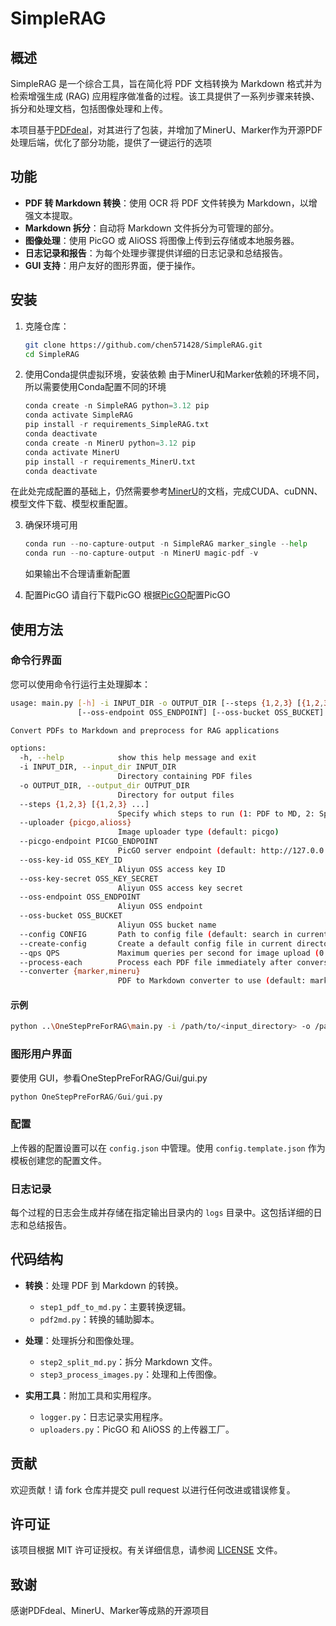 # SimpleRAG

## 概述

SimpleRAG 是一个综合工具，旨在简化将 PDF 文档转换为 Markdown 格式并为检索增强生成 (RAG) 应用程序做准备的过程。该工具提供了一系列步骤来转换、拆分和处理文档，包括图像处理和上传。

本项目基于[PDFdeal](https://github.com/Menghuan1918/pdfdeal)，对其进行了包装，并增加了MinerU、Marker作为开源PDF处理后端，优化了部分功能，提供了一键运行的选项

## 功能

- **PDF 转 Markdown 转换**：使用 OCR 将 PDF 文件转换为 Markdown，以增强文本提取。
- **Markdown 拆分**：自动将 Markdown 文件拆分为可管理的部分。
- **图像处理**：使用 PicGO 或 AliOSS 将图像上传到云存储或本地服务器。
- **日志记录和报告**：为每个处理步骤提供详细的日志记录和总结报告。
- **GUI 支持**：用户友好的图形界面，便于操作。

## 安装

1. 克隆仓库：
   ```bash
   git clone https://github.com/chen571428/SimpleRAG.git
   cd SimpleRAG
   ```

2. 使用Conda提供虚拟环境，安装依赖
由于MinerU和Marker依赖的环境不同，所以需要使用Conda配置不同的环境
   ```python
   conda create -n SimpleRAG python=3.12 pip
   conda activate SimpleRAG
   pip install -r requirements_SimpleRAG.txt
   conda deactivate
   conda create -n MinerU python=3.12 pip
   conda activate MinerU
   pip install -r requirements_MinerU.txt
   conda deactivate
   ```
在此处完成配置的基础上，仍然需要参考[MinerU](https://github.com/Menghuan1918/MinerU)的文档，完成CUDA、cuDNN、模型文件下载、模型权重配置。

3. 确保环境可用
    ```python
    conda run --no-capture-output -n SimpleRAG marker_single --help
    conda run --no-capture-output -n MinerU magic-pdf -v
    ``` 
   如果输出不合理请重新配置

4. 配置PicGO 
    请自行下载PicGO
    根据[PicGO](https://picgo.github.io/PicGo-Doc/zh/guide/config.html)配置PicGO






## 使用方法

### 命令行界面

您可以使用命令行运行主处理脚本：
```bash
usage: main.py [-h] -i INPUT_DIR -o OUTPUT_DIR [--steps {1,2,3} [{1,2,3} ...]] [--uploader {picgo,alioss}] [--picgo-endpoint PICGO_ENDPOINT] [--oss-key-id OSS_KEY_ID] [--oss-key-secret OSS_KEY_SECRET]
               [--oss-endpoint OSS_ENDPOINT] [--oss-bucket OSS_BUCKET] [--config CONFIG] [--create-config] [--qps QPS] [--process-each] [--converter {marker,mineru}]

Convert PDFs to Markdown and preprocess for RAG applications

options:
  -h, --help            show this help message and exit
  -i INPUT_DIR, --input_dir INPUT_DIR
                        Directory containing PDF files
  -o OUTPUT_DIR, --output_dir OUTPUT_DIR
                        Directory for output files
  --steps {1,2,3} [{1,2,3} ...]
                        Specify which steps to run (1: PDF to MD, 2: Split MD, 3: Process Images). Example: --steps 1 3
  --uploader {picgo,alioss}
                        Image uploader type (default: picgo)
  --picgo-endpoint PICGO_ENDPOINT
                        PicGO server endpoint (default: http://127.0.0.1:36677)
  --oss-key-id OSS_KEY_ID
                        Aliyun OSS access key ID
  --oss-key-secret OSS_KEY_SECRET
                        Aliyun OSS access key secret
  --oss-endpoint OSS_ENDPOINT
                        Aliyun OSS endpoint
  --oss-bucket OSS_BUCKET
                        Aliyun OSS bucket name
  --config CONFIG       Path to config file (default: search in current directory and user home)
  --create-config       Create a default config file in current directory
  --qps QPS             Maximum queries per second for image upload (0 for no limit)
  --process-each        Process each PDF file immediately after conversion
  --converter {marker,mineru}
                        PDF to Markdown converter to use (default: marker)
```
#### 示例
```bash
python ..\OneStepPreForRAG\main.py -i /path/to/<input_directory> -o /path/to/<output_directory> --qps 600 --converter mineru --process-each --config ..\OneStepPreForRAG\config.json --uploader picgo
```

### 图形用户界面

要使用 GUI，参看OneStepPreForRAG/Gui/gui.py
```python
python OneStepPreForRAG/Gui/gui.py
```

### 配置

上传器的配置设置可以在 `config.json` 中管理。使用 `config.template.json` 作为模板创建您的配置文件。

### 日志记录

每个过程的日志会生成并存储在指定输出目录内的 `logs` 目录中。这包括详细的日志和总结报告。

## 代码结构

- **转换**：处理 PDF 到 Markdown 的转换。
  - `step1_pdf_to_md.py`：主要转换逻辑。
  - `pdf2md.py`：转换的辅助脚本。

- **处理**：处理拆分和图像处理。
  - `step2_split_md.py`：拆分 Markdown 文件。
  - `step3_process_images.py`：处理和上传图像。

- **实用工具**：附加工具和实用程序。
  - `logger.py`：日志记录实用程序。
  - `uploaders.py`：PicGO 和 AliOSS 的上传器工厂。

## 贡献

欢迎贡献！请 fork 仓库并提交 pull request 以进行任何改进或错误修复。

## 许可证

该项目根据 MIT 许可证授权。有关详细信息，请参阅 [LICENSE](LICENSE) 文件。

## 致谢

感谢PDFdeal、MinerU、Marker等成熟的开源项目
